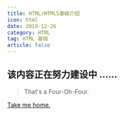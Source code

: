 ```yaml
---
title: HTML/HTML5基础介绍
icon: html
date: 2019-12-26
category: HTML
tag: HTML 基础
article: false
---
```


<!-- more -->

## 该内容正在努力建设中 ......

> That's a Four-Oh-Four.

[Take me home.](/blog/)
